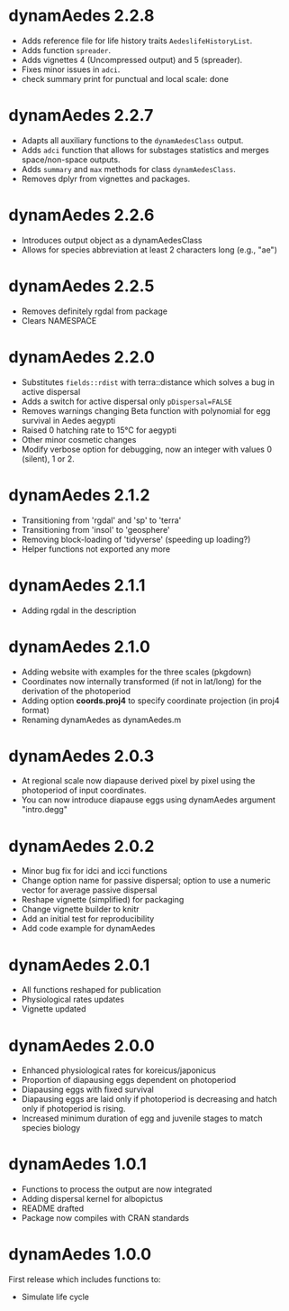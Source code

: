 # dynamAedes 2.2.8
* Adds reference file for life history traits `AedeslifeHistoryList`.
* Adds function `spreader`.
* Adds vignettes 4 (Uncompressed output) and 5 (spreader).
* Fixes minor issues in `adci`.
* check summary print for punctual and local scale: done

# dynamAedes 2.2.7
* Adapts all auxiliary functions to the `dynamAedesClass` output.
* Adds `adci` function that allows for substages statistics and merges space/non-space outputs.
* Adds `summary` and `max` methods for class `dynamAedesClass`.
* Removes dplyr from vignettes and packages.

# dynamAedes 2.2.6
* Introduces output object as a dynamAedesClass
* Allows for species abbreviation at least 2 characters long (e.g., "ae")

# dynamAedes 2.2.5
* Removes definitely rgdal from package
* Clears NAMESPACE

# dynamAedes 2.2.0
* Substitutes `fields::rdist` with terra::distance which solves a bug in active dispersal
* Adds a switch for active dispersal only `pDispersal=FALSE`
* Removes warnings changing Beta function with polynomial for egg survival in Aedes aegypti
* Raised 0 hatching rate to 15°C for aegypti
* Other minor cosmetic changes
* Modify verbose option for debugging, now an integer with values 0 (silent), 1 or 2.

# dynamAedes 2.1.2
* Transitioning from 'rgdal' and 'sp' to 'terra'
* Transitioning from 'insol' to 'geosphere'
* Removing block-loading of 'tidyverse' (speeding up loading?)
* Helper functions not exported any more

# dynamAedes 2.1.1
* Adding rgdal in the description

# dynamAedes 2.1.0
* Adding website with examples for the three scales (pkgdown)
* Coordinates now internally transformed (if not in lat/long) for the derivation of the photoperiod
* Adding option **coords.proj4** to specify coordinate projection (in proj4 format)
* Renaming dynamAedes as dynamAedes.m

# dynamAedes 2.0.3
* At regional scale now diapause derived pixel by pixel using the photoperiod of input coordinates.
* You can now introduce diapause eggs using dynamAedes argument "intro.degg"

# dynamAedes 2.0.2
* Minor bug fix for idci and icci functions
* Change option name for passive dispersal; option to use a numeric vector for average passive dispersal
* Reshape vignette (simplified) for packaging
* Change vignette builder to knitr
* Add an initial test for reproducibility
* Add code example for dynamAedes

# dynamAedes 2.0.1
* All functions reshaped for publication
* Physiological rates updates
* Vignette updated

# dynamAedes 2.0.0
* Enhanced physiological rates for koreicus/japonicus
* Proportion of diapausing eggs dependent on photoperiod
* Diapausing eggs with fixed survival
* Diapausing eggs are laid only if photoperiod is decreasing and hatch only if photoperiod is rising. 
* Increased minimum duration of egg and juvenile stages to match species biology

# dynamAedes 1.0.1
* Functions to process the output are now integrated
* Adding dispersal kernel for albopictus
* README drafted
* Package now compiles with CRAN standards

# dynamAedes 1.0.0
First release which includes functions to:
* Simulate life cycle